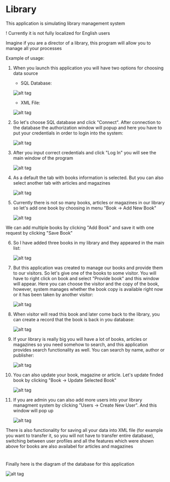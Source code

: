 # Library
This application is simulating library management system

  ! Currently it is not fully localized for English users

Imagine if you are a director of a library, this program will allow you to manage all your processes

Example of usage:

  1. When you launch this application you will have two options for choosing data source
  
     - SQL Database:
     
     ![alt tag](https://github.com/SergiyLichenko/Library/blob/master/Docs/Login%20SQL.png)
     
     - XML File:
     
      ![alt tag](https://github.com/SergiyLichenko/Library/blob/master/Docs/Login%20XML.png)
      
  2. So let's choose SQL database and click "Connect". After connection to the database the authorization window will popup and here you have to put your credentials in order to login into the system:
  
      ![alt tag](https://github.com/SergiyLichenko/Library/blob/master/Docs/Authorization.png)
      
  3. After you input correct credentials and click "Log In" you will see the main window of the program
  
       ![alt tag](https://github.com/SergiyLichenko/Library/blob/master/Docs/Main%20Window%20Books.png)
       
  4. As a default the tab with books information is selected. But you can also select another tab with articles and magazines
  
       ![alt tag](https://github.com/SergiyLichenko/Library/blob/master/Docs/Main%20Window%20Magazines%20and%20Articles.png)
       
  5. Currently there is not so many books, articles or magazines in our library so let's add one book by choosing in menu "Book -> Add New Book"
  
      ![alt tag](https://github.com/SergiyLichenko/Library/blob/master/Docs/Add%20Book.png)
      
  We can add multiple books by clicking "Add Book" and save it with one request by clicking "Save Book"
  
  6. So I have added three books in my library and they appeared in the main list:
  
      ![alt tag](https://github.com/SergiyLichenko/Library/blob/master/Docs/After%203%20Add.png)
      
  7. But this application was created to manage our books and provide them to our visitors. So let's give one of the books to some visitor. You will have to right click on book and select "Provide book" and this window will appear. Here you can choose the visitor and the copy of the book, however, system manages whether the book copy is available right now or it has been taken by another visitor:
  
       ![alt tag](https://github.com/SergiyLichenko/Library/blob/master/Docs/Provide%20Book.png)
      
  8. When visitor will read this book and later come back to the library, you can create a record that the book is back in you database:
  
       ![alt tag](https://github.com/SergiyLichenko/Library/blob/master/Docs/Take%20back.png)
            
  9. If your library is really big you will have a lot of books, articles or magazines so you need somehow to search, and this application provides search functionality as well. You can search by name, author or publisher:
  
       ![alt tag](https://github.com/SergiyLichenko/Library/blob/master/Docs/Search.png)
        
  10. You can also update your book, magazine or article. Let's update finded book by clicking "Book -> Update Selected Book"
  
        ![alt tag](https://github.com/SergiyLichenko/Library/blob/master/Docs/Update%20book.png)
        
  11. If you are admin you can also add more users into your library managment system by clicking "Users -> Create New User". And this window will pop up
  
        ![alt tag](https://github.com/SergiyLichenko/Library/blob/master/Docs/Create%20User.png)
        

There is also functionality for saving all your data into XML file (for example you want to transfer it, so you will not have to transfer entire database), switching between user profiles and all the features which were shown above for books are also availabel for articles and magazines

#
Finally here is the diagram of the database for this application

 ![alt tag](https://github.com/SergiyLichenko/Library/blob/master/Docs/Database%20diagram.png)


       
  
  
      
      
  
  
